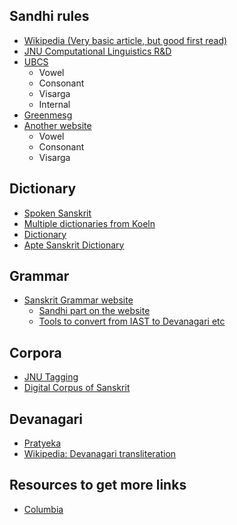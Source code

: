 ## Sandhi rules

* [Wikipedia (Very basic article, but good first read)](http://www.aa.tufs.ac.jp/~tjun/sktdic/)
* [JNU Computational Linguistics R&D](http://sanskrit.jnu.ac.in/elearning/combination_of_letters.html)
* [UBCS](https://ubcsanskrit.ca/lesson3/sandhirules.html)
    - Vowel
    - Consonant
    - Visarga
    - Internal
* [Greenmesg](http://greenmesg.org/sanskrit_online_tools/sanskrit_sandhi_rules.php)
* [Another website](http://www.aa.tufs.ac.jp/~tjun/sktdic/)
    - Vowel
    - Consonant
    - Visarga

## Dictionary

* [Spoken Sanskrit](http://spokensanskrit.de/)
* [Multiple dictionaries from Koeln](http://www.sanskrit-lexicon.uni-koeln.de/)
* [Dictionary](http://sanskritdictionary.com/)
* [Apte Sanskrit Dictionary](http://www.aa.tufs.ac.jp/~tjun/sktdic/)

## Grammar

* [Sanskrit Grammar website](http://learnsanskrit.org/grammar)
    - [Sandhi part on the website](http://learnsanskrit.org/references/sandhi/vowel)
    - [Tools to convert from IAST to Devanagari etc](http://www.learnsanskrit.org/tools/sanscript)

## Corpora

* [JNU Tagging](http://sanskrit.jnu.ac.in/corpora/cpost/consortia/taggedCorpora.txt)
* [Digital Corpus of Sanskrit](http://kjc-fs-cluster.kjc.uni-heidelberg.de/dcs/index.php?contents=corpus)

## Devanagari

* [Pratyeka](http://pratyeka.org/sanskrit/)
* [Wikipedia: Devanagari transliteration](https://en.wikipedia.org/wiki/Devanagari_transliteration)

## Resources to get more links

* [Columbia](http://www.columbia.edu/cu/mesaas/languages/sanskrit/resources.html)

